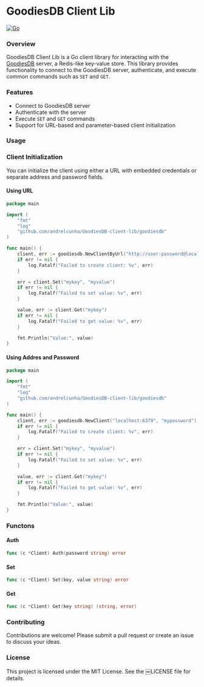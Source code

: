 # GoodiesDB Client Lib
[![Go](https://github.com/andrelcunha/GoodiesDB-client-lib/actions/workflows/go.yml/badge.svg)](https://github.com/andrelcunha/GoodiesDB-client-lib/actions/workflows/go.yml)

### Overview
GoodiesDB Client Lib is a Go client library for interacting with the [GoodiesDB](https://github.com/andrelcunha/GoodiesDB) server, a Redis-like key-value store. This library provides functionality to connect to the GoodiesDB server, authenticate, and execute common commands such as `SET` and `GET`.
### Features
- Connect to GoodiesDB server
- Authenticate with the server
- Execute `SET` and `GET` commands
- Support for URL-based and parameter-based client initialization
### Usage
### Client Initialization
You can initialize the client using either a URL with embedded credentials or separate address and password fields.
#### Using URL
```GO
package main

import (
    "fmt"
    "log"
    "github.com/andrelcunha/GoodiesDB-client-lib/goodiesdb"
)

func main() {
    client, err := goodiesdb.NewClientByUrl("http://user:password@localhost:6379")
    if err != nil {
        log.Fatalf("Failed to create client: %v", err)
    }

    err = client.Set("mykey", "myvalue")
    if err != nil {
        log.Fatalf("Failed to set value: %v", err)
    }

    value, err := client.Get("mykey")
    if err != nil {
        log.Fatalf("Failed to get value: %v", err)
    }

    fmt.Println("Value:", value)
}

```
#### Using Addres and Password
```Go
package main

import (
    "fmt"
    "log"
    "github.com/andrelcunha/GoodiesDB-client-lib/goodiesdb"
)

func main() {
    client, err := goodiesdb.NewClient("localhost:6379", "mypassword")
    if err != nil {
        log.Fatalf("Failed to create client: %v", err)
    }

    err = client.Set("mykey", "myvalue")
    if err != nil {
        log.Fatalf("Failed to set value: %v", err)
    }

    value, err := client.Get("mykey")
    if err != nil {
        log.Fatalf("Failed to get value: %v", err)
    }

    fmt.Println("Value:", value)
}
```
### Functons
#### Auth 
```Go
func (c *Client) Auth(password string) error
```
#### Set
```Go
func (c *Client) Set(key, value string) error
```
#### Get
```Go
func (c *Client) Get(key string) (string, error)
```
### Contributing
Contributions are welcome! Please submit a pull request or create an issue to discuss your ideas.
### License
This project is licensed under the MIT License. See the ￼LICENSE file for details.
